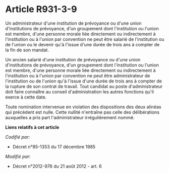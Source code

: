 # Article R931-3-9

Un administrateur d'une institution de prévoyance ou d'une union d'institutions de prévoyance,  d'un groupement dont
l'institution ou l'union est membre, d'une  personne morale liée directement ou indirectement à l'institution ou à  l'union
par convention ne peut être salarié de l'institution ou de l'union ou le devenir qu'à l'issue d'une durée de trois ans à
compter de la fin de son mandat.

Un  ancien salarié d'une institution de prévoyance ou d'une union  d'institutions de prévoyance, d'un groupement dont
l'institution ou  l'union est membre, d'une personne morale liée directement ou  indirectement à l'institution ou à l'union
par convention ne peut être  administrateur de l'institution ou de l'union qu'à l'issue d'une durée  de trois ans à compter
de la rupture de son contrat de travail. Tout  candidat au poste d'administrateur doit faire connaître au conseil
d'administration les autres fonctions qu'il exerce à cette date.

Toute nomination intervenue en violation des dispositions des deux alinéas qui précèdent est nulle. Cette nullité n'entraîne
pas celle des délibérations auxquelles a pris part l'administrateur irrégulièrement nommé.

**Liens relatifs à cet article**

_Codifié par_:

  - Décret n°85-1353 du 17 décembre 1985

_Modifié par_:

  - Décret n°2012-978 du 21 août 2012 - art. 6
